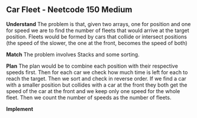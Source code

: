 ## Car Fleet - Neetcode 150 Medium
**Understand**
The problem is that, given two arrays, one for position and one for speed we are to find the number of fleets that would arrive at the target position. Fleets would be formed by cars that collide or intersect positions (the speed of the slower, the one at the front, becomes the speed of both)

**Match**
The problem involves Stacks and some sorting.

**Plan**
The plan would be to combine each position with their respective speeds first.
Then for each car we check how much time is left for each to reach the target. Then we sort and check in reverse order. If we find a car with a smaller position but collides with a car at the front they both get the speed of the car at the front and we keep only one speed for the whole fleet. Then we count the number of speeds as the number of fleets. 

**Implement**